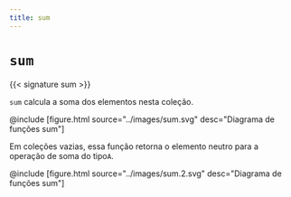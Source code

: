 ```yaml
---
title: sum
---
```


# `sum`

{{< signature sum >}}

`sum` calcula a soma dos elementos nesta coleção.

@include [figure.html source="../images/sum.svg" desc="Diagrama de funções sum"]

Em coleções vazias, essa função retorna o elemento neutro para a operação de soma do tipo`A`.

@include [figure.html source="../images/sum.2.svg" desc="Diagrama de funções sum"]
